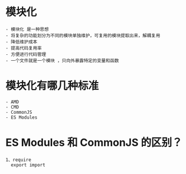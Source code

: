 # 模块化
    - 模块化 是一种思想
    - 将复杂的功能划分为不同的模块单独维护，可复用的模块提取出来，解耦复用
    - 降低维护成本 
    - 提高代码复用率 
    - 方便进行代码管理
    - 一个文件就是一个模块 ，只向外暴露特定的变量和函数
# 模块化有哪几种标准
    - AMD
    - CMD
    - CommonJS 
    - ES Modules
# ES Modules 和 CommonJS 的区别？
    1、require 
      export import 